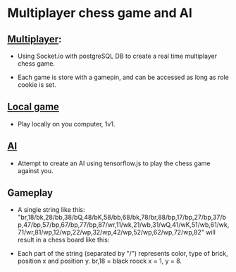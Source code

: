 # Multiplayer chess game and AI

## [Multiplayer](https://github.com/nathsten/chess-multiplayer-and-ai/public/multiplayer):
* Using Socket.io with postgreSQL DB to create a real time multiplayer chess game.

* Each game is store with a gamepin, and can be accessed as long as role cookie is set.

## [Local game](https://github.com/nathsten/chess-multiplayer-and-ai/public/local)
* Play locally on you computer, 1v1.

## [AI](https://github.com/nathsten/chess-multiplayer-and-ai/public/AI)
* Attempt to create an AI using tensorflow.js to play the chess game against you.

## Gameplay
* A single string like this: "br,18/bk,28/bb,38/bQ,48/bK,58/bb,68/bk,78/br,88/bp,17/bp,27/bp,37/bp,47/bp,57/bp,67/bp,77/bp,87/wr,11/wk,21/wb,31/wQ,41/wK,51/wb,61/wk,71/wr,81/wp,12/wp,22/wp,32/wp,42/wp,52/wp,62/wp,72/wp,82" will result in a chess board like this:



* Each part of the string (separated by "/") represents color, type of brick, position x and position y. br,18 = black roock x = 1, y = 8.

